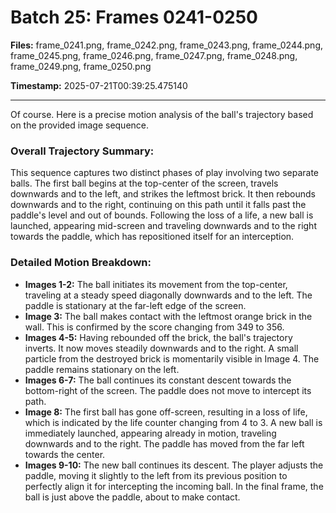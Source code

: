 # Batch 25: Frames 0241-0250

**Files:** frame_0241.png, frame_0242.png, frame_0243.png, frame_0244.png, frame_0245.png, frame_0246.png, frame_0247.png, frame_0248.png, frame_0249.png, frame_0250.png

**Timestamp:** 2025-07-21T00:39:25.475140

---

Of course. Here is a precise motion analysis of the ball's trajectory based on the provided image sequence.

### Overall Trajectory Summary:
This sequence captures two distinct phases of play involving two separate balls. The first ball begins at the top-center of the screen, travels downwards and to the left, and strikes the leftmost brick. It then rebounds downwards and to the right, continuing on this path until it falls past the paddle's level and out of bounds. Following the loss of a life, a new ball is launched, appearing mid-screen and traveling downwards and to the right towards the paddle, which has repositioned itself for an interception.

### Detailed Motion Breakdown:
*   **Images 1-2:** The ball initiates its movement from the top-center, traveling at a steady speed diagonally downwards and to the left. The paddle is stationary at the far-left edge of the screen.
*   **Image 3:** The ball makes contact with the leftmost orange brick in the wall. This is confirmed by the score changing from 349 to 356.
*   **Images 4-5:** Having rebounded off the brick, the ball's trajectory inverts. It now moves steadily downwards and to the right. A small particle from the destroyed brick is momentarily visible in Image 4. The paddle remains stationary on the left.
*   **Images 6-7:** The ball continues its constant descent towards the bottom-right of the screen. The paddle does not move to intercept its path.
*   **Image 8:** The first ball has gone off-screen, resulting in a loss of life, which is indicated by the life counter changing from 4 to 3. A new ball is immediately launched, appearing already in motion, traveling downwards and to the right. The paddle has moved from the far left towards the center.
*   **Images 9-10:** The new ball continues its descent. The player adjusts the paddle, moving it slightly to the left from its previous position to perfectly align it for intercepting the incoming ball. In the final frame, the ball is just above the paddle, about to make contact.
